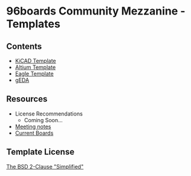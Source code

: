 # 96boards Community Mezzanine - Templates

## Contents

- [KiCAD Template](kicad/README.md)
- [Altium Template](altium/README.md)
- [Eagle Template](eaglecad/README.md)
- [gEDA](gEDA/README.md)

## Resources

- License Recommendations
   - Coming Soon...
- [Meeting notes](https://github.com/96boards/mezzanine-community/issues?q=is%3Aissue+is%3Aopen+label%3AMeeting)
- [Current Boards](../boards/README.md)

## Template License
[The BSD 2-Clause \"Simplified\"](LICENSE.md)
